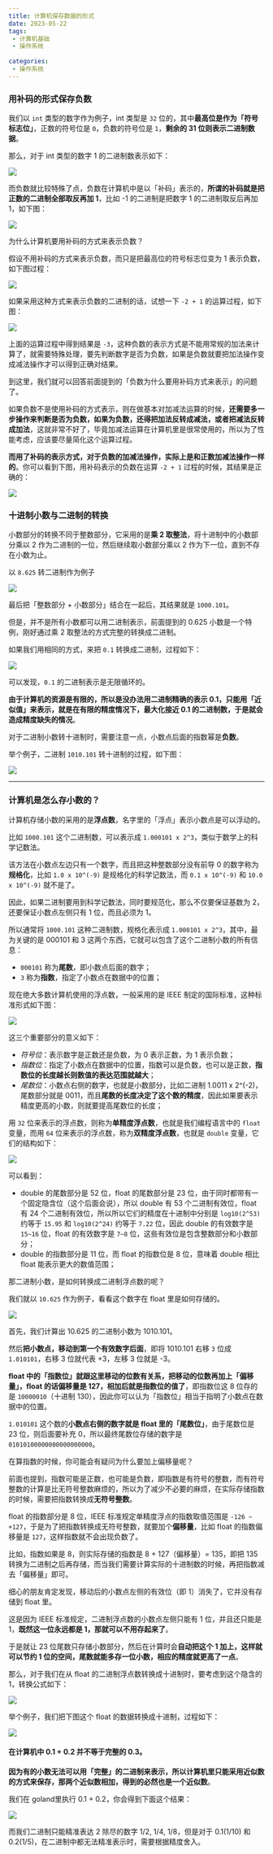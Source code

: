 ```yaml
---
title: 计算机保存数据的形式
date: 2023-05-22
tags:
 - 计算机基础
 - 操作系统
  
categories:
 - 操作系统
---
```


<!-- more -->

### 用补码的形式保存负数

我们以 `int` 类型的数字作为例子，int 类型是 `32` 位的，其中**最高位是作为「符号标志位」**，正数的符号位是 `0`，负数的符号位是 `1`，**剩余的 31 位则表示二进制数据**。

那么，对于 int 类型的数字 1 的二进制数表示如下：

![](2024-05-23-20-17-17.png)

而负数就比较特殊了点，负数在计算机中是以「补码」表示的，**所谓的补码就是把正数的二进制全部取反再加 1**，比如 -1 的二进制是把数字 1 的二进制取反后再加 1，如下图：


![](2024-05-23-20-18-24.png)

为什么计算机要用补码的方式来表示负数？

假设不用补码的方式来表示负数，而只是把最高位的符号标志位变为 1 表示负数，如下图过程：

![](2024-05-23-20-19-12.png)

如果采用这种方式来表示负数的二进制的话，试想一下 `-2 + 1` 的运算过程，如下图：

![](2024-05-23-20-20-08.png)

上面的运算过程中得到结果是 `-3`，这种负数的表示方式是不能用常规的加法来计算了，就需要特殊处理，要先判断数字是否为负数，如果是负数就要把加法操作变成减法操作才可以得到正确对结果。

到这里，我们就可以回答前面提到的「负数为什么要用补码方式来表示」的问题了。

如果负数不是使用补码的方式表示，则在做基本对加减法运算的时候，**还需要多一步操作来判断是否为负数，如果为负数，还得把加法反转成减法，或者把减法反转成加法**，这就非常不好了，毕竟加减法运算在计算机里是很常使用的，所以为了性能考虑，应该要尽量简化这个运算过程。

**而用了补码的表示方式，对于负数的加减法操作，实际上是和正数加减法操作一样的**。你可以看到下图，用补码表示的负数在运算 `-2 + 1` 过程的时候，其结果是正确的：

![](2024-05-23-20-20-37.png)

### 十进制小数与二进制的转换

小数部分的转换不同于整数部分，它采用的是**乘 2 取整法**，将十进制中的小数部分乘以 2 作为二进制的一位，然后继续取小数部分乘以 2 作为下一位，直到不存在小数为止。

以 `8.625` 转二进制作为例子

![](2024-05-23-20-21-01.png)

最后把「整数部分 + 小数部分」结合在一起后，其结果就是 `1000.101`。

但是，并不是所有小数都可以用二进制表示，前面提到的 0.625 小数是一个特例，刚好通过乘 2 取整法的方式完整的转换成二进制。

如果我们用相同的方式，来把 `0.1` 转换成二进制，过程如下：

![](2024-05-23-20-21-35.png)

可以发现，`0.1` 的二进制表示是无限循环的。

**由于计算机的资源是有限的，所以是没办法用二进制精确的表示 0.1，只能用「近似值」来表示，就是在有限的精度情况下，最大化接近 0.1 的二进制数，于是就会造成精度缺失的情况**。

对于二进制小数转十进制时，需要注意一点，小数点后面的指数幂是**负数**。

举个例子，二进制 `1010.101` 转十进制的过程，如下图：

![](2024-05-23-20-22-22.png)

------

### 计算机是怎么存小数的？

计算机存储小数的采用的是**浮点数**，名字里的「浮点」表示小数点是可以浮动的。

比如 `1000.101` 这个二进制数，可以表示成 `1.000101 x 2^3`，类似于数学上的科学记数法。

该方法在小数点左边只有一个数字，而且把这种整数部分没有前导 0 的数字称为**规格化**，比如 `1.0 x 10^(-9)` 是规格化的科学记数法，而 `0.1 x 10^(-9)` 和 `10.0 x 10^(-9)` 就不是了。

因此，如果二进制要用到科学记数法，同时要规范化，那么不仅要保证基数为 2，还要保证小数点左侧只有 1 位，而且必须为 1。

所以通常将 `1000.101` 这种二进制数，规格化表示成 `1.000101 x 2^3`，其中，最为关键的是 000101 和 3 这两个东西，它就可以包含了这个二进制小数的所有信息：

- `000101` 称为**尾数**，即小数点后面的数字；
- `3` 称为**指数**，指定了小数点在数据中的位置；

现在绝大多数计算机使用的浮点数，一般采用的是 IEEE 制定的国际标准，这种标准形式如下图：

![](2024-05-23-20-23-00.png)

这三个重要部分的意义如下：

- *符号位*：表示数字是正数还是负数，为 0 表示正数，为 1 表示负数；
- *指数位*：指定了小数点在数据中的位置，指数可以是负数，也可以是正数，**指数位的长度越长则数值的表达范围就越大**；
- *尾数位*：小数点右侧的数字，也就是小数部分，比如二进制 1.0011 x 2^(-2)，尾数部分就是 0011，而且**尾数的长度决定了这个数的精度**，因此如果要表示精度更高的小数，则就要提高尾数位的长度；

用 `32` 位来表示的浮点数，则称为**单精度浮点数**，也就是我们编程语言中的 `float` 变量，而用 `64` 位来表示的浮点数，称为**双精度浮点数**，也就是 `double` 变量，它们的结构如下：

![](2024-05-23-20-23-28.png)

可以看到：

- double 的尾数部分是 52 位，float 的尾数部分是 23 位，由于同时都带有一个固定隐含位（这个后面会说），所以 double 有 53 个二进制有效位，float 有 24 个二进制有效位，所以所以它们的精度在十进制中分别是 `log10(2^53)` 约等于 `15.95` 和 `log10(2^24)` 约等于 `7.22` 位，因此 double 的有效数字是 `15~16` 位，float 的有效数字是 `7~8` 位，这些有效位是包含整数部分和小数部分；
- double 的指数部分是 11 位，而 float 的指数位是 8 位，意味着 double 相比 float 能表示更大的数值范围；

那二进制小数，是如何转换成二进制浮点数的呢？

我们就以 `10.625` 作为例子，看看这个数字在 float 里是如何存储的。

![](2024-05-23-20-23-47.png)

首先，我们计算出 10.625 的二进制小数为 1010.101。

然后**把小数点，移动到第一个有效数字后面**，即将 1010.101 右移 `3` 位成 `1.010101`，右移 3 位就代表 +3，左移 3 位就是 -3。

**float 中的「指数位」就跟这里移动的位数有关系，把移动的位数再加上「偏移量」，float 的话偏移量是 127，相加后就是指数位的值了**，即指数位这 8 位存的是 `10000010`（十进制 130），因此你可以认为「指数位」相当于指明了小数点在数据中的位置。

`1.010101` 这个数的**小数点右侧的数字就是 float 里的「尾数位」**，由于尾数位是 23 位，则后面要补充 0，所以最终尾数位存储的数字是 `01010100000000000000000`。

在算指数的时候，你可能会有疑问为什么要加上偏移量呢？

前面也提到，指数可能是正数，也可能是负数，即指数是有符号的整数，而有符号整数的计算是比无符号整数麻烦的，所以为了减少不必要的麻烦，在实际存储指数的时候，需要把指数转换成**无符号整数**。

float 的指数部分是 8 位，IEEE 标准规定单精度浮点的指数取值范围是 `-126 ~ +127`，于是为了把指数转换成无符号整数，就要加个**偏移量**，比如 float 的指数偏移量是 `127`，这样指数就不会出现负数了。

比如，指数如果是 8，则实际存储的指数是 8 + 127（偏移量）= 135，即把 135 转换为二进制之后再存储，而当我们需要计算实际的十进制数的时候，再把指数减去「偏移量」即可。

细心的朋友肯定发现，移动后的小数点左侧的有效位（即 1）消失了，它并没有存储到 float 里。

这是因为 IEEE 标准规定，二进制浮点数的小数点左侧只能有 1 位，并且还只能是 1，**既然这一位永远都是 1，那就可以不用存起来了**。

于是就让 23 位尾数只存储小数部分，然后在计算时会**自动把这个 1 加上，这样就可以节约 1 位的空间，尾数就能多存一位小数，相应的精度就更高了一点**。

那么，对于我们在从 float 的二进制浮点数转换成十进制时，要考虑到这个隐含的 1，转换公式如下：

![](2024-05-23-20-24-19.png)

举个例子，我们把下图这个 float 的数据转换成十进制，过程如下：

![](2024-05-23-20-24-41.png)

#### **在计算机中 0.1 + 0.2 并不等于完整的 0.3**。

**因为有的小数无法可以用「完整」的二进制来表示，所以计算机里只能采用近似数的方式来保存，那两个近似数相加，得到的必然也是一个近似数**。

我们在 goland里执行 0.1 + 0.2，你会得到下面这个结果：

![](2024-08-09-18-46-32.png)

而我们二进制只能精准表达 2 除尽的数字 1/2, 1/4, 1/8，但是对于 0.1(1/10) 和 0.2(1/5)，在二进制中都无法精准表示时，需要根据精度舍入。
